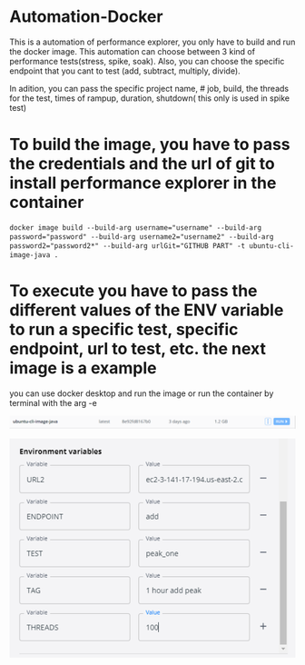 # Automation-Docker
 This is a automation of performance explorer, you only have to build and run the docker image. This automation can choose between 3 kind of performance tests(stress, spike, soak). Also, you can choose the specific endpoint that you cant to test (add, subtract, multiply, divide). 

 In adition, you can pass the specific project name, # job, build, the threads for the test, times of rampup, duration, shutdown( this only is used in spike test)

 # To build the image, you have to pass the credentials and the url of git to install performance explorer in the container
 ```
 docker image build --build-arg username="username" --build-arg password="password" --build-arg username2="username2" --build-arg password2="password2*" --build-arg urlGit="GITHUB PART" -t ubuntu-cli-image-java .
 ```

 # To execute you have to pass the different values of the ENV variable to run a specific test, specific endpoint, url to test, etc. the next image is a example
 you can use docker desktop and run the image or run the container by terminal with the arg -e


  ![Alt text](./img/docker%20desktop.png?raw=true "Image")

  ![Alt text](./img/example%20Automation.png?raw=true "Image")

